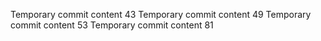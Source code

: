 Temporary commit content 43
Temporary commit content 49
Temporary commit content 53
Temporary commit content 81
